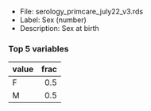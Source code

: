 

* File: serology_primcare_july22_v3.rds
* Label: Sex (number)
* Description: Sex at birth

### Top 5 variables
| value   |   frac |
|:--------|-------:|
| F       |    0.5 |
| M       |    0.5 |
        